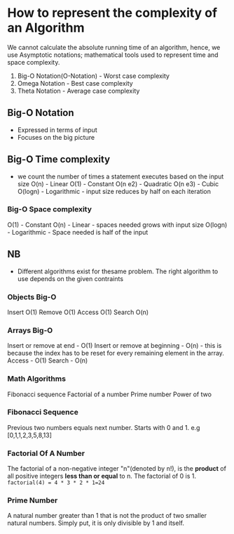 # How to represent the complexity of an Algorithm

We cannot calculate the absolute running time of an algorithm, hence, we use Asymptotic notations; mathematical tools used to represent time and space complexity.

1. Big-O Notation(O-Notation) - Worst case complexity
2. Omega Notation - Best case complexity
3. Theta Notation  - Average case complexity

## Big-O Notation

- Expressed in terms of input
- Focuses on the big picture

## Big-O Time complexity

- we count the number of times a statement executes based on the input size
  O(n) - Linear
  O(1) - Constant
  O(n e2) - Quadratic
  O(n e3) - Cubic
  O(logn) - Logarithmic  - input size reduces by half on each iteration

### Big-O Space complexity

O(1) - Constant
O(n)  - Linear - spaces needed grows with input size
O(logn) - Logarithmic - Space needed is half of the input

## NB

- Different algorithms exist for thesame problem. The right algorithm to use depends on the given contraints

### Objects Big-O

Insert O(1)
Remove O(1)
Access O(1)
Search O(n)

### Arrays Big-O

Insert or remove at end - O(1)
Insert or remove at beginning - O(n) - this is because the index has to be reset for every remaining element in the array.
Access - O(1)
Search - O(n)

### Math Algorithms

Fibonacci sequence
Factorial of a number
Prime number
Power of two

### Fibonacci Sequence

Previous two numbers equals next number. Starts with 0 and 1.
e.g [0,1,1,2,3,5,8,13]

### Factorial Of A Number

The factorial of a non-negative integer "n"(denoted by n!), is the **product** of all positive integers **less than or equal** to n.
The factorial of 0 is 1.
`factorial(4) = 4 * 3 * 2 * 1=24`

### Prime Number

A natural number greater than 1 that is not the product of two smaller natural numbers. Simply put, it is only divisible by 1 and itself.
